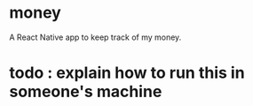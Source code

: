 # money
A React Native app to keep track of my money. 

# todo : explain how to run this in someone's machine
